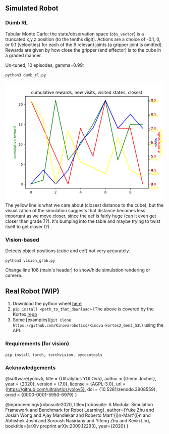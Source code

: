 
## Simulated Robot
### Dumb RL
Tabular Monte Carlo: the state/observation space (`obs_vector`) is a truncated x,y,z position (to the tenths digit). Actions are a choice of -0.1, 0, or 0.1 (velocities) for each of the 6 relevant joints (a gripper joint is omitted). Rewards are given by how close the gripper (end effector) is to the cube in a graded manner.

Un-tuned, 10 episodes, gamma=0.99:
```
python3 dumb_rl.py
```
![Preliminary results](dumb_rl.png)
The yellow line is what we care about (closest distance to the cube), but the visualization of the simulation suggests that distance becomes less important as we move closer, since the eef is fairly huge (can it even get closer than grade 7?). It's bumping into the table and maybe trying to twist itself to get closer (?).

### Vision-based
Detects object positions (cube and eef) not very accurately.
```
python3 vision_grab.py
```
Change line 106 (main's header) to show/hide simulation rendering or camera. 

## Real Robot (WIP)
1. Download the python wheel [here](https://artifactory.kinovaapps.com/ui/repos/tree/General/generic-public/kortex/API/2.2.0/kortex_api-2.2.0.post31-py3-none-any.whl)
2. `pip install <path_to_that_download>`
(The above is covered by the Kortex [repo](https://github.com/Kinovarobotics/Kinova-kortex2_Gen3_G3L/tree/master/api_python/examples)
3. Some [examples](`git clone https://github.com/Kinovarobotics/Kinova-kortex2_Gen3_G3L`) using the API.


### Requirements (for vision)
`pip install torch, torchvision, pycocotools`

### Acknowledgements
@software{yolov5,
 title = {Ultralytics YOLOv5},
 author = {Glenn Jocher},
 year = {2020},
 version = {7.0},
 license = {AGPL-3.0},
 url = {https://github.com/ultralytics/yolov5},
 doi = {10.5281/zenodo.3908559},
 orcid = {0000-0001-5950-6979}
}

@inproceedings{robosuite2020,
  title={robosuite: A Modular Simulation Framework and Benchmark for Robot Learning},
  author={Yuke Zhu and Josiah Wong and Ajay Mandlekar and Roberto Mart\'{i}n-Mart\'{i}n and Abhishek Joshi and Soroush Nasiriany and Yifeng Zhu and Kevin Lin},
  booktitle={arXiv preprint arXiv:2009.12293},
  year={2020}
}
